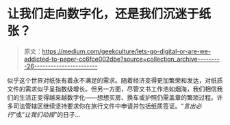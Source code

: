 # 让我们走向数字化，还是我们沉迷于纸张？

> 原文：<https://medium.com/geekculture/lets-go-digital-or-are-we-addicted-to-paper-cc6fce002dbe?source=collection_archive---------26----------------------->

似乎这个世界对纸张有着永不满足的需求。随着经济变得更加繁荣和发达，对纸质文件的需求似乎呈指数级增长。但另一方面，尽管文书工作浩如烟海，我们相信我们的生活正变得越来越数字化——想想买房、换车或护照仍需盖章的繁琐过程。许多司法管辖区继续坚持要求你在旅行文件中申请并包括纸质签证。“*言出必行*”或“*让我们动摇*”的日子…